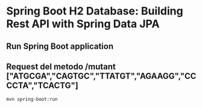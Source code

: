 # Spring Boot H2 Database: Building Rest API with Spring Data JPA
## Run Spring Boot application
## Request del metodo /mutant ["ATGCGA","CAGTGC","TTATGT","AGAAGG","CCCCTA","TCACTG"]
```
mvn spring-boot:run
```

